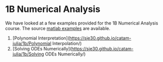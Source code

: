 # 1B Numerical Analysis

We have looked at a few examples provided for the 1B Numerical
Analysis course.  The source [matlab examples](https://www.damtp.cam.ac.uk/user/naweb/ib/) are available.

1. [Polynomial Interpretation](https://sje30.github.io/catam-julia/1b/Polynomial Interpolation/)
2. [Solving ODEs Numerically](https://sje30.github.io/catam-julia/1b/Solving ODEs Numerically/)
